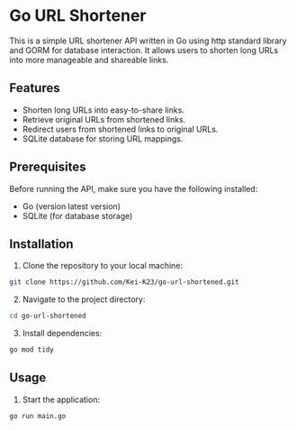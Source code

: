 # Go URL Shortener

This is a simple URL shortener API written in Go using http standard library and GORM for database interaction. It allows users to shorten long URLs into more manageable and shareable links.

## Features

- Shorten long URLs into easy-to-share links.
- Retrieve original URLs from shortened links.
- Redirect users from shortened links to original URLs.
- SQLite database for storing URL mappings.

## Prerequisites

Before running the API, make sure you have the following installed:

- Go (version latest version)
- SQLite (for database storage)

## Installation

1. Clone the repository to your local machine:

```bash
git clone https://github.com/Kei-K23/go-url-shortened.git
```

2. Navigate to the project directory:

```bash
cd go-url-shortened
```

3. Install dependencies:

```bash
go mod tidy
```

## Usage

1. Start the application:

```bash
go run main.go
```
